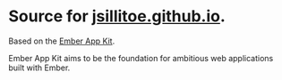 # Source for [jsillitoe.github.io](http://jsillitoe.github.io).

Based on the [Ember App Kit](http://stefanpenner.github.io/ember-app-kit/).

Ember App Kit aims to be the foundation for ambitious web applications built with Ember. 

